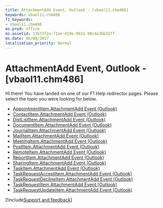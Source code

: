 ```yaml
---
title: AttachmentAdd Event, Outlook - [vbaol11.chm486]
keywords: vbaol11.chm486
f1_keywords:
- vbaol11.chm486
ms.prod: office
ms.assetid: 13b73f2a-f1ee-410e-9831-90c4a3bb327f
ms.date: 06/08/2017
localization_priority: Normal
---
```



# AttachmentAdd Event, Outlook - [vbaol11.chm486]

Hi there! You have landed on one of our F1 Help redirector pages. Please select the topic you were looking for below.

- [AppointmentItem.AttachmentAdd Event (Outlook)](http://msdn.microsoft.com/library/4b048018-99af-22b8-66b5-1f876856c6a8%28Office.15%29.aspx)
- [ContactItem.AttachmentAdd Event (Outlook)](http://msdn.microsoft.com/library/ef818f33-7ed8-7beb-1fb8-83eb01c271a5%28Office.15%29.aspx)
- [DistListItem.AttachmentAdd Event (Outlook)](http://msdn.microsoft.com/library/9394a65f-8182-2e27-73fb-6837b37c6c58%28Office.15%29.aspx)
- [DocumentItem.AttachmentAdd Event (Outlook)](http://msdn.microsoft.com/library/229bc1b9-64bb-2198-1ec9-10f7129a59b9%28Office.15%29.aspx)
- [JournalItem.AttachmentAdd Event (Outlook)](http://msdn.microsoft.com/library/82ae6132-57c3-6cb3-ac50-4f76f55769c0%28Office.15%29.aspx)
- [MailItem.AttachmentAdd Event (Outlook)](http://msdn.microsoft.com/library/ae95c10b-f8dc-0341-4153-c7805d973df9%28Office.15%29.aspx)
- [MeetingItem.AttachmentAdd Event (Outlook)](http://msdn.microsoft.com/library/ea34a56f-abdc-c928-9df8-ba83d3584565%28Office.15%29.aspx)
- [PostItem.AttachmentAdd Event (Outlook)](http://msdn.microsoft.com/library/962fb9c9-4273-862b-e7d4-9c3dd9711bbd%28Office.15%29.aspx)
- [RemoteItem.AttachmentAdd Event (Outlook)](http://msdn.microsoft.com/library/7cce4d2a-4071-9277-2cbb-5ebeba781f0a%28Office.15%29.aspx)
- [ReportItem.AttachmentAdd Event (Outlook)](http://msdn.microsoft.com/library/e57a3f9b-f5a5-e345-aca7-1ab0a1c141e3%28Office.15%29.aspx)
- [SharingItem.AttachmentAdd Event (Outlook)](http://msdn.microsoft.com/library/bae4f9ea-2b03-76e6-7663-1ca2b1ef03a4%28Office.15%29.aspx)
- [TaskItem.AttachmentAdd Event (Outlook)](http://msdn.microsoft.com/library/989c0e3c-ad11-8017-3b0f-f5e3636c3de6%28Office.15%29.aspx)
- [TaskRequestAcceptItem.AttachmentAdd Event (Outlook)](http://msdn.microsoft.com/library/f678dc07-3bfc-a158-9290-3b746613e303%28Office.15%29.aspx)
- [TaskRequestDeclineItem.AttachmentAdd Event (Outlook)](http://msdn.microsoft.com/library/f7cba638-fd4c-f7b0-44fc-e4985aa9c68d%28Office.15%29.aspx)
- [TaskRequestItem.AttachmentAdd Event (Outlook)](http://msdn.microsoft.com/library/b309cddc-e166-7cea-7f5e-07f26df90986%28Office.15%29.aspx)
- [TaskRequestUpdateItem.AttachmentAdd Event (Outlook)](http://msdn.microsoft.com/library/7a30e7a5-fcc8-d1d8-8fdb-9cf1bbacee16%28Office.15%29.aspx)

[!include[Support and feedback](~/includes/feedback-boilerplate.md)]